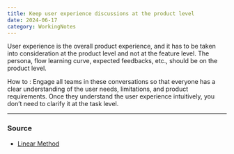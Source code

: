 ```yaml
---
title: Keep user experience discussions at the product level
date: 2024-06-17
category: WorkingNotes
---
```

User experience is the overall product experience, and it has to be taken into consideration at the product level and not at the feature level. The persona, flow learning curve, expected feedbacks, etc., should be on the product level. 

How to : Engage all teams in these conversations so that everyone has a clear understanding of the user needs, limitations, and product requirements. Once they understand the user experience intuitively, you don’t need to clarify it at the task level.

---
### Source
- [Linear Method](https://linear.app/method)